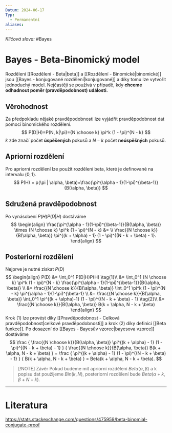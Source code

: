 ```yaml
---
Datum: 2024-06-17
Typ:
  - Permanentní
aliases:
---
```

*Klíčová slova:* #Bayes
# Bayes - Beta-Binomický model
Rozdělení [[Rozdělení - Beta|beta]] a [[Rozdělení - Binomické|binomické]] jsou [[Bayes - konjugované rozdělení|konjugované]] a díky tomu lze vytvořit jednoduchý model. Nejčastěji se používá v případě, kdy **chceme odhadnout poměr (pravděpodobnost) události.**
## Věrohodnost
Za předpokladu nějaké pravděpodobnosti lze vyjádřit pravděpodobnost dat pomocí binomického rozdělení.
$$
P(D|H)=P(N, k|\pi)={N \choose k} \pi^k (1 - \pi)^{N - k}
$$
$k$ zde značí počet **úspěšených** pokusů a $N - k$ počet **neúspěšných** pokusů.
## Apriorní rozdělení
Pro apriorní rozdělení lze použít rozdělení beta, které je definované na intervalu $\langle 0, 1\rangle$.
$$
P(H) = p(\pi | \alpha, \beta)=\frac{\pi^{\alpha - 1}(1-\pi)^{\beta-1}}{B(\alpha, \beta)}
$$
## Sdružená pravděpodobnost
Po vynásobení $P(H)P(D|H)$ dostáváme
$$
\begin{align}
\frac{\pi^{\alpha - 1}(1-\pi)^{\beta-1}}{B(\alpha, \beta)}
\times
{N \choose k} \pi^k (1 - \pi)^{N - k} &= \\
\frac{{N \choose k}}{B(\alpha, \beta)} \pi^{(k + \alpha) - 1} (1 - \pi)^{(N - k + \beta) - 1}.
\end{align}
$$
## Posteriorní rozdělení
Nejprve je nutné získat $P(D)$
$$
\begin{align}
P(D) &= \int_0^1 P(D|H)P(H) \tag{1}\\
&= \int_0^1
{N \choose k} \pi^k (1 - \pi)^{N - k} 
\frac{\pi^{\alpha - 1}(1-\pi)^{\beta-1}}{B(\alpha, \beta)} \\
&= \frac{{N \choose k}}{B(\alpha, \beta)}
\int_0^1 \pi^k (1 - \pi)^{N - k}  \pi^{\alpha - 1}(1-\pi)^{\beta-1} \\
&= \frac{{N \choose k}}{B(\alpha, \beta)}
\int_0^1 \pi^{(k + \alpha)-1} (1 - \pi)^{(N - k + \beta) - 1}  \tag{2}\\
&= \frac{{N \choose k}}{B(\alpha, \beta)} B(k + \alpha, N - k + \beta)
\end{align}
$$
Krok (1) lze provést díky [[Pravděpodobnost - Celková pravděpodobnost|celkové pravděpodobnosti]] a krok (2) díky definici [[Beta funkce]]. Po dosazení do [[Bayes - Bayesův vzorec|bayesova vzorce]] dostáváme
$$
\frac
{
\frac{{N \choose k}}{B(\alpha, \beta)} \pi^{(k + \alpha) - 1} (1 - \pi)^{(N - k + \beta) - 1}
}
{
\frac{{N \choose k}}{B(\alpha, \beta)} B(k + \alpha, N - k + \beta)
} =
\frac
{
\pi^{(k + \alpha) - 1} (1 - \pi)^{(N - k + \beta) - 1}
}
{
B(k + \alpha, N - k + \beta)
} =
Beta(k + \alpha, N - k + \beta).
$$

> [!NOTE] Závěr
> Pokud budeme mít apriorní rozdělení $Beta(\alpha, \beta)$ a k popisu dat použijeme $Bin(k, N)$, posteriorní rozdělení bude $Beta(\alpha + k, \beta + N - k)$.

- - -
# Literatura
https://stats.stackexchange.com/questions/475959/beta-binomial-conjugate-proof